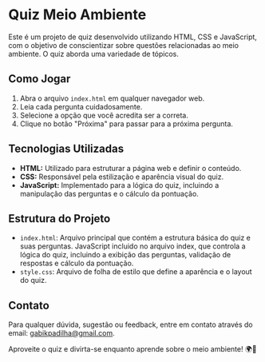 # Quiz Meio Ambiente

Este é um projeto de quiz desenvolvido utilizando HTML, CSS e JavaScript, com o objetivo de conscientizar sobre questões relacionadas ao meio ambiente. O quiz aborda uma variedade de tópicos.

## Como Jogar
1. Abra o arquivo `index.html` em qualquer navegador web.
2. Leia cada pergunta cuidadosamente.
3. Selecione a opção que você acredita ser a correta.
4. Clique no botão "Próxima" para passar para a próxima pergunta.


## Tecnologias Utilizadas
- **HTML:** Utilizado para estruturar a página web e definir o conteúdo.
- **CSS:** Responsável pela estilização e aparência visual do quiz.
- **JavaScript:** Implementado para a lógica do quiz, incluindo a manipulação das perguntas e o cálculo da pontuação.

## Estrutura do Projeto
- `index.html`: Arquivo principal que contém a estrutura básica do quiz e suas perguntas.  JavaScript incluido no arquivo index, que controla a lógica do quiz, incluindo a exibição das perguntas, validação de respostas e cálculo da pontuação.
- `style.css`: Arquivo de folha de estilo que define a aparência e o layout do quiz.



## Contato
Para qualquer dúvida, sugestão ou feedback, entre em contato através do email: [gabikpadilha@gmail.com](mailto:gabikpadilha@gmail.com).

Aproveite o quiz e divirta-se enquanto aprende sobre o meio ambiente! 🌍🌱
